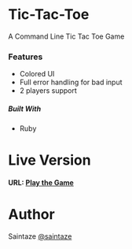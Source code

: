 # Tic-Tac-Toe
A Command Line Tic Tac Toe Game

### Features
+ Colored UI
+ Full error handling for bad input
+ 2 players support

##### Built With
+ Ruby

# Live Version
####  URL: [Play the Game](https://repl.it/@saintaze/Tic-Tac-Toe)

# Author
Saintaze [@saintaze](https://github.com/saintaze/)
